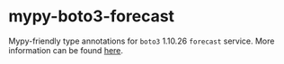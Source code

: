 # mypy-boto3-forecast

Mypy-friendly type annotations for `boto3` 1.10.26 `forecast` service.
More information can be found [here](https://github.com/vemel/mypy_boto3).